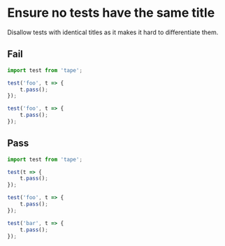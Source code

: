 # Ensure no tests have the same title

Disallow tests with identical titles as it makes it hard to differentiate them.


## Fail

```js
import test from 'tape';

test('foo', t => {
	t.pass();
});

test('foo', t => {
	t.pass();
});
```


## Pass

```js
import test from 'tape';

test(t => {
	t.pass();
});

test('foo', t => {
	t.pass();
});

test('bar', t => {
	t.pass();
});
```
